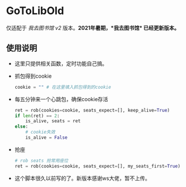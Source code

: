 # GoToLibOld

仅适配于 *我去图书馆 v2* 版本。**2021年暑期，\*我去图书馆\* 已经更新版本。**

## 使用说明

- 这里只提供相关函数，定时功能自己搞。

- 抓包得到cookie

  ```python
  cookie = "" # 在这里填入抓包得到的cookie
  ```

- 每五分钟来一个心跳包，确保cookie存活

  ``````python
  ret = rob(cookies=cookie, seats_expect=[], keep_alive=True)
  if len(ret) == 2:
      is_alive, seats = ret
  else:
      # cookie失效
      is_alive = False
  ``````

- 抢座

  ```python
  # rob seats 抢常用座位
  ret = rob(cookies=cookie, seats_expect=[], my_seats_first=True)
  ```

- 这个脚本很久以前写的了。新版本感谢ws大佬，暂不上传。